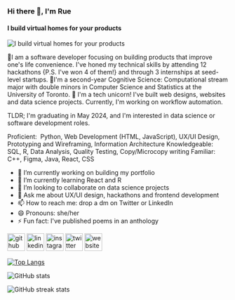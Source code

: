 ### Hi there 👋, I'm Rue
#### I build virtual homes for your products
![I build virtual homes for your products](https://arturssmirnovs.github.io/github-profile-readme-generator/images/banner.png)

📌I am a software developer focusing on building products that improve one's life convenience. I've honed my technical skills by attending 12 hackathons {P.S. I've won 4 of them!} and through 3 internships at seed-level startups.
📌I'm a second-year Cognitive Science: Computational stream major with double minors in Computer Science and Statistics at the University of Toronto.
📌 I'm a tech unicorn! I've built web designs, websites and data science projects. Currently, I'm working on workflow automation.

TLDR; I'm graduating in May 2024, and I'm interested in data science or software development roles.

Proficient: ​ Python, Web Development (HTML, JavaScript), UX/UI Design, Prototyping and Wireframing, Information Architecture
Knowledgeable: ​SQL, R, Data Analysis, Quality Testing, Copy/Microcopy writing
Familiar: ​ C++, Figma, Java, React, CSS

- 🔭 I’m currently working on building my portfolio 
- 🌱 I’m currently learning React and R 
- 👯 I’m looking to collaborate on data science projects 
- 💬 Ask me about UX/UI design, hackathons and frontend development 
- 📫 How to reach me: drop a dm on Twitter or LinkedIn 
- 😄 Pronouns: she/her 
- ⚡ Fun fact: I've published poems in an anthology 


[<img src='https://cdn.jsdelivr.net/npm/simple-icons@3.0.1/icons/github.svg' alt='github' height='40'>](https://github.com/rue-glitch)  [<img src='https://cdn.jsdelivr.net/npm/simple-icons@3.0.1/icons/linkedin.svg' alt='linkedin' height='40'>](https://www.linkedin.com/in/ruesriharsha/)  [<img src='https://cdn.jsdelivr.net/npm/simple-icons@3.0.1/icons/instagram.svg' alt='instagram' height='40'>](https://www.instagram.com/rue_glitch/)  [<img src='https://cdn.jsdelivr.net/npm/simple-icons@3.0.1/icons/twitter.svg' alt='twitter' height='40'>](https://twitter.com/rue_glitch)  [<img src='https://cdn.jsdelivr.net/npm/simple-icons@3.0.1/icons/icloud.svg' alt='website' height='40'>](https://www.tinyurl.com/rue-porfolio)  

[![Top Langs](https://github-readme-stats.vercel.app/api/top-langs/?username=rue-glitch)](https://github.com/anuraghazra/github-readme-stats)

![GitHub stats](https://github-readme-stats.vercel.app/api?username=rue-glitch&show_icons=true)  

![GitHub streak stats](https://github-readme-streak-stats.herokuapp.com/?user=rue-glitch)  


<!--
**rue-glitch/rue-glitch** is a ✨ _special_ ✨ repository because its `README.md` (this file) appears on your GitHub profile.

Here are some ideas to get you started:

- 🔭 I’m currently working on ...
- 🌱 I’m currently learning ...
- 👯 I’m looking to collaborate on ...
- 🤔 I’m looking for help with ...
- 💬 Ask me about ...
- 📫 How to reach me: ...
- 😄 Pronouns: ...
- ⚡ Fun fact: ...
-->
